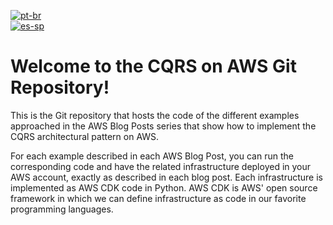 [![pt-br](https://img.shields.io/badge/lang-pt--br-green.svg)](README.pt-br.md)<br />
[![es-sp](https://img.shields.io/badge/lang-es--sp-green.svg)](README.es-sp.md)

# Welcome to the CQRS on AWS Git Repository!

This is the Git repository that hosts the code of the different examples approached in the AWS Blog Posts series that show
how to implement the CQRS architectural pattern on AWS.

For each example described in each AWS Blog Post, you can run the corresponding code and have the related
infrastructure deployed in your AWS account, exactly as described in each blog post. Each infrastructure is implemented
as AWS CDK code in Python. AWS CDK is AWS' open source framework in which we can define infrastructure as code in our
favorite programming languages.